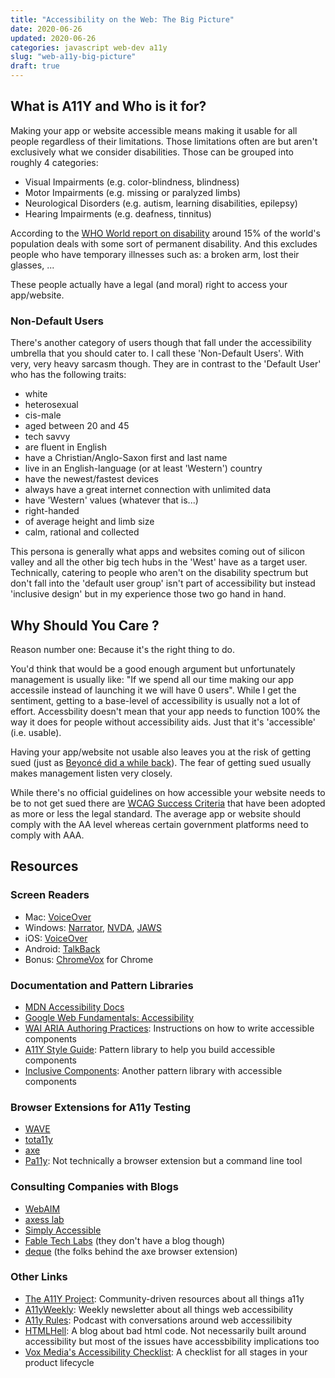 ```yaml
---
title: "Accessibility on the Web: The Big Picture"
date: 2020-06-26
updated: 2020-06-26
categories: javascript web-dev a11y
slug: "web-a11y-big-picture"
draft: true
---
```


## What is A11Y and Who is it for?

Making your app or website accessible means making it usable for all people regardless of their limitations. Those limitations often are but aren't exclusively what we consider disabilities. Those can be grouped into roughly 4 categories:

* Visual Impairments (e.g. color-blindness, blindness)
* Motor Impairments (e.g. missing or paralyzed limbs)
* Neurological Disorders (e.g. autism, learning disabilities, epilepsy)
* Hearing Impairments (e.g. deafness, tinnitus)

According to the [WHO World report on disability](https://www.who.int/disabilities/world_report/2011/report/en/) around 15% of the world's population deals with some sort of permanent disability. And this excludes people who have temporary illnesses such as: a broken arm, lost their glasses, ...

These people actually have a legal (and moral) right to access your app/website.


### Non-Default Users

There's another category of users though that fall under the accessibility umbrella that you should cater to. I call these 'Non-Default Users'. With very, very heavy sarcasm though. They are in contrast to the 'Default User' who has the following traits:
* white
* heterosexual
* cis-male
* aged between 20 and 45
* tech savvy
* are fluent in English
* have a Christian/Anglo-Saxon first and last name
* live in an English-language (or at least 'Western') country
* have the newest/fastest devices
* always have a great internet connection with unlimited data
* have 'Western' values (whatever that is...)
* right-handed
* of average height and limb size
* calm, rational and collected

This persona is generally what apps and websites coming out of silicon valley and all the other big tech hubs in the 'West' have as a target user. Technically, catering to people who aren't on the disability spectrum but don't fall into the 'default user group' isn't part of accessibility but instead 'inclusive design' but in my experience those two go hand in hand.


## Why Should You Care ?

Reason number one: Because it's the right thing to do. 

You'd think that would be a good enough argument but unfortunately management is usually like: "If we spend all our time making our app accessile instead of launching it we will have 0 users". While I get the sentiment, getting to a base-level of accessibility is usually not a lot of effort. Accessbility doesn't mean that your app needs to function 100% the way it does for people without accessibility aids. Just that it's 'accessible' (i.e. usable).

Having your app/website not usable also leaves you at the risk of getting sued (just as [Beyoncé did a while back](https://www.theguardian.com/music/2019/jan/04/beyonce-parkwood-entertainment-sued-over-website-accessibility)). The fear of getting sued usually makes management listen very closely.

While there's no official guidelines on how accessible your website needs to be to not get sued there are [WCAG Success Criteria](https://www.w3.org/TR/WCAG21/#wcag-2-layers-of-guidance) that have been adopted as more or less the legal standard. The average app or website should comply with the AA level whereas certain government platforms need to comply with AAA.


## Resources

### Screen Readers
* Mac: [VoiceOver](https://www.apple.com/accessibility/mac/vision/)
* Windows: [Narrator](https://support.microsoft.com/en-us/help/22798/windows-10-complete-guide-to-narrator), [NVDA](https://www.nvaccess.org/about-nvda/), [JAWS](https://www.freedomscientific.com/products/software/jaws/)
* iOS: [VoiceOver](https://support.apple.com/guide/iphone/turn-on-and-practice-voiceover-iph3e2e415f/ios)
* Android: [TalkBack](https://support.google.com/accessibility/android/answer/6007100?hl=en&ref_topic=3529932)
* Bonus: [ChromeVox](https://chrome.google.com/webstore/detail/chromevox-classic-extensi/kgejglhpjiefppelpmljglcjbhoiplfn) for Chrome

### Documentation and Pattern Libraries
* [MDN Accessibility Docs](https://developer.mozilla.org/en-US/docs/Web/Accessibility)
* [Google Web Fundamentals: Accessibility](https://developers.google.com/web/fundamentals/accessibility)
* [WAI ARIA Authoring Practices](https://www.w3.org/TR/wai-aria-practices-1.1/): Instructions on how to write accessible components
* [A11Y Style Guide](https://a11y-style-guide.com/style-guide/): Pattern library to help you build accessible components
* [Inclusive Components](https://inclusive-components.design/): Another pattern library with accessible components

### Browser Extensions for A11y Testing
* [WAVE](https://wave.webaim.org/extension/)
* [tota11y](https://khan.github.io/tota11y/)
* [axe](https://www.deque.com/axe/)
* [Pa11y](https://pa11y.org/): Not technically a browser extension but a command line tool

### Consulting Companies with Blogs
* [WebAIM](https://webaim.org/)
* [axess lab](https://axesslab.com/)
* [Simply Accessible](http://simplyaccessible.com/)
* [Fable Tech Labs](https://www.makeitfable.com/) (they don't have a blog though)
* [deque](https://www.deque.com/) (the folks behind the axe browser extension)

### Other Links
* [The A11Y Project](https://a11yproject.com/): Community-driven resources about all things a11y
* [A11yWeekly](https://a11yweekly.com/): Weekly newsletter about all things web accessibility
* [A11y Rules](https://a11yrules.com/): Podcast with conversations around web accessilibity
* [HTMLHell](https://www.htmhell.dev/): A blog about bad html code. Not necessarily built around accessibility but most of the issues have accessbibility implications too
* [Vox Media's Accessibility Checklist](http://accessibility.voxmedia.com/): A checklist for all stages in your product lifecycle

